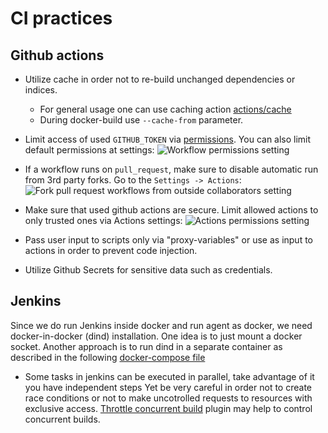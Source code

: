 # CI practices

## Github actions

- Utilize cache in order not to re-build unchanged dependencies or indices.

  - For general usage one can use caching action [actions/cache](https://github.com/actions/cache)
  - During docker-build use `--cache-from` parameter.

- Limit access of used `GITHUB_TOKEN` via [permissions](https://docs.github.com/en/actions/reference/workflow-syntax-for-github-actions#permissions).
  You can also limit default permissions at settings:
  ![Workflow permissions setting](https://i.imgur.com/s1h42qp.png)

- If a workflow runs on `pull_request`, make sure to disable automatic run from 3rd party forks.
  Go to the `Settings -> Actions`: ![Fork pull request workflows from outside collaborators setting](https://i.imgur.com/MvG1Oje.png)

- Make sure that used github actions are secure. Limit allowed actions to only trusted ones via
  Actions settings: ![Actions permissions setting](https://i.imgur.com/DBMRDy7.png)

- Pass user input to scripts only via "proxy-variables" or use as input to actions
  in order to prevent code injection.

- Utilize Github Secrets for sensitive data such as credentials.

## Jenkins

Since we do run Jenkins inside docker and run agent as docker,
we need docker-in-docker (dind) installation. One idea is to just mount a docker socket.
Another approach is to run dind in a separate container as described in the following [docker-compose file](https://gist.github.com/adelmofilho/5a30a87eaf1cd4a03052f37b516d6714)

- Some tasks in jenkins can be executed in parallel, take advantage of it you have independent steps
  Yet be very careful in order not to create race conditions or not to make uncotrolled requests to resources with exclusive access.
  [Throttle concurrent build](https://wiki.jenkins.io/display/JENKINS/Throttle+Concurrent+Builds+Plugin) plugin may help to control concurrent builds.
